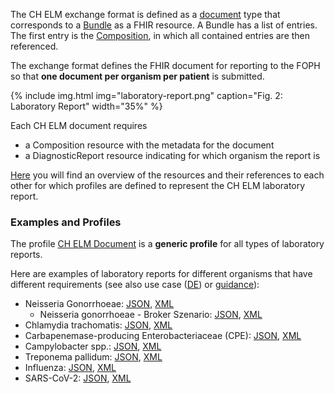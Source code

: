 The CH ELM exchange format is defined as a [document](https://hl7.org/fhir/R4/documents.html) type that corresponds to a [Bundle](https://hl7.org/fhir/R4/bundle.html) as a FHIR resource. A Bundle has a list of entries. The first entry is the [Composition](https://hl7.org/fhir/R4/composition.html), in which all contained entries are then referenced.

The exchange format defines the FHIR document for reporting to the FOPH so that **one document per organism per patient** is submitted. 

{% include img.html img="laboratory-report.png" caption="Fig. 2: Laboratory Report" width="35%" %}

Each CH ELM document requires

- a Composition resource with the metadata for the document
- a DiagnosticReport resource indicating for which organism the report is

[Here](profiles.html#overview) you will find an overview of the resources and their references to each other for which profiles are defined to represent the CH ELM laboratory report.

### Examples and Profiles
The profile [CH ELM Document](StructureDefinition-ch-elm-document.html) is a **generic profile** for all types of laboratory reports.

Here are examples of laboratory reports for different organisms that have different requirements (see also use case ([DE](usecase-german.html)) or [guidance](guidance.html)):
* Neisseria Gonorrhoeae: [JSON](Bundle-1Doc-NeisseriaGonorrhoeae.json.html), [XML](Bundle-1Doc-NeisseriaGonorrhoeae.xml.html)
   * Neisseria gonorrhoeae - Broker Szenario: [JSON](Bundle-1bDoc-NeisseriaGonorrhoeae.json.html), [XML](Bundle-1bDoc-NeisseriaGonorrhoeae.xml.html)
* Chlamydia trachomatis: [JSON](Bundle-2Doc-ChlamydiaTrachomatis.json.html), [XML](Bundle-2Doc-ChlamydiaTrachomatis.xml.html)
* Carbapenemase-producing Enterobacteriaceae (CPE): [JSON](Bundle-3Doc-CPE.json.html), [XML](Bundle-3Doc-CPE.xml.html)
* Campylobacter spp.: [JSON](Bundle-4Doc-Campylobacter.json.html), [XML](Bundle-4Doc-Campylobacter.xml.html)
* Treponema pallidum: [JSON](Bundle-5Doc-TreponemaPallidum.json.html), [XML](Bundle-5Doc-TreponemaPallidum.xml.html) 
* Influenza: [JSON](Bundle-6Doc-Influenza.json.html), [XML](Bundle-6Doc-Influenza.xml.html) 
* SARS-CoV-2: [JSON](Bundle-7Doc-SARSCoV2.json.html), [XML](Bundle-7Doc-SARSCoV2.xml.html) 
